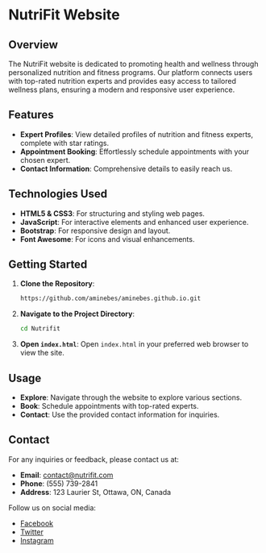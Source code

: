 # NutriFit Website

## Overview

The NutriFit website is dedicated to promoting health and wellness through personalized nutrition and fitness programs. Our platform connects users with top-rated nutrition experts and provides easy access to tailored wellness plans, ensuring a modern and responsive user experience.

## Features

- **Expert Profiles**: View detailed profiles of nutrition and fitness experts, complete with star ratings.
- **Appointment Booking**: Effortlessly schedule appointments with your chosen expert.
- **Contact Information**: Comprehensive details to easily reach us.

## Technologies Used

- **HTML5 & CSS3**: For structuring and styling web pages.
- **JavaScript**: For interactive elements and enhanced user experience.
- **Bootstrap**: For responsive design and layout.
- **Font Awesome**: For icons and visual enhancements.

## Getting Started

1. **Clone the Repository**:
   ```bash
   https://github.com/aminebes/aminebes.github.io.git
   ```

2. **Navigate to the Project Directory**:
   ```bash
   cd Nutrifit
   ```

3. **Open `index.html`**:
   Open `index.html` in your preferred web browser to view the site.

## Usage

- **Explore**: Navigate through the website to explore various sections.
- **Book**: Schedule appointments with top-rated experts.
- **Contact**: Use the provided contact information for inquiries.

## Contact

For any inquiries or feedback, please contact us at:
- **Email**: [contact@nutrifit.com](mailto:contact@nutrifit.com)
- **Phone**: (555) 739-2841
- **Address**: 123 Laurier St, Ottawa, ON, Canada

Follow us on social media:
- [Facebook](#contact)
- [Twitter](#contact)
- [Instagram](#contact)
